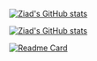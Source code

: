 [![Ziad's GitHub stats](https://github-readme-stats.vercel.app/api?username=karthikeyan676&hide=stars&theme=ayu-mirage&show_icons=true)](https://github.com/anuraghazra/github-readme-stats)

[![Ziad's GitHub stats](https://github-readme-stats.anuraghazra1.vercel.app/api/top-langs/?username=anuraghazra&layout=compact&theme=material-palenight)](https://github.com/anuraghazra/github-readme-stats)

[![Readme Card](https://github-readme-stats.vercel.app/api/pin/?username=ianstormtaylor&repo=slate&theme=ayu-mirage)](https://github.com/ianstormtaylor/slate)
